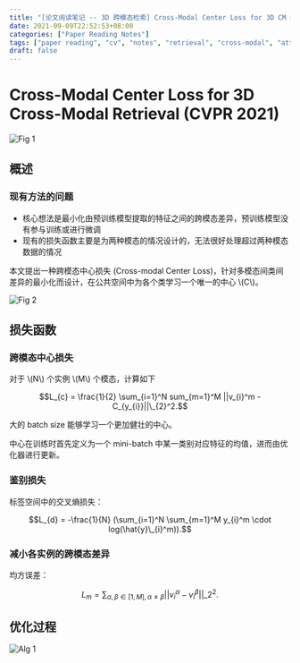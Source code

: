 ```yaml
---
title: "[论文阅读笔记 -- 3D 跨模态检索] Cross-Modal Center Loss for 3D CM Retrieval (CVPR 2021)"
date: 2021-09-09T22:52:53+08:00
categories: ["Paper Reading Notes"]
tags: ["paper reading", "cv", "notes", "retrieval", "cross-modal", "attention", "3D"]
draft: false
---
```


# Cross-Modal Center Loss for 3D Cross-Modal Retrieval (CVPR 2021)

![Fig 1](/images/2021/PRN94/1.png)

## 概述

### 现有方法的问题

+ 核心想法是最小化由预训练模型提取的特征之间的跨模态差异，预训练模型没有参与训练或进行微调
+ 现有的损失函数主要是为两种模态的情况设计的，无法很好处理超过两种模态数据的情况

本文提出一种跨模态中心损失 (Cross-modal Center Loss)，针对多模态间类间差异的最小化而设计，在公共空间中为各个类学习一个唯一的中心 \\(C\\)。  

![Fig 2](/images/2021/PRN94/2.png)

## 损失函数

### 跨模态中心损失

对于 \\(N\\) 个实例 \\(M\\) 个模态，计算如下  

$$L_{c} = \frac{1}{2} \sum_{i=1}^N sum_{m=1}^M ||v_{i}^m - C_{y_{i}}||\_{2}^2.$$

大的 batch size 能够学习一个更加健壮的中心。  

中心在训练时首先定义为一个 mini-batch 中某一类别对应特征的均值，进而由优化器进行更新。  

### 鉴别损失

标签空间中的交叉熵损失：  

$$L_{d} = -\frac{1}{N} (\sum_{i=1}^N \sum_{m=1}^M y_{i}^m \cdot log(\hat{y}\_{i}^m)).$$

### 减小各实例的跨模态差异

均方误差：  

$$L_{m} = \sum_{\alpha, \beta \in [1, M], \alpha \ne \beta} ||v_{i}^{\alpha} - v_{i}^{\beta}||\_{2}^{2}.$$

## 优化过程

![Alg 1](/images/2021/PRN94/A1.png)
